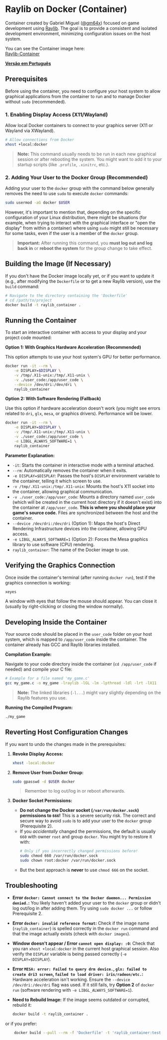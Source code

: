 # Raylib on Docker (Container)

Container created by Gabriel Miguel ([@gm64x](https://github.com/gm64x)) focused on game development using [Raylib](https://www.raylib.com/). The goal is to provide a consistent and isolated development environment, minimizing configuration issues on the host system.

You can see the Container image here: \
[Raylib-Container](https://hub.docker.com/r/gmaia325/raylib_container)

**[Versão em Português](readme-pt.md)**

## Prerequisites

Before using the container, you need to configure your host system to allow graphical applications from the container to run and to manage Docker without `sudo` (recommended).

### 1. Enabling Display Access (X11/Wayland)

Allow local Docker containers to connect to your graphics server (X11 or Wayland via XWayland).

```bash
# Allow connections from Docker
xhost +local:docker
```

> **Note:** This command usually needs to be run in each new graphical session or after rebooting the system. You might want to add it to your startup scripts (like `.profile`, `.xinitrc`, etc.).

### 2. Adding Your User to the Docker Group (Recommended)

Adding your user to the `docker` group with the command below generally removes the need to use `sudo` to execute `docker` commands:

```bash
sudo usermod -aG docker $USER
```

However, it's important to mention that, depending on the specific configuration of your Linux distribution, there might be situations (for example, when trying to interact with the graphical interface or "open the display" from within a container) where using `sudo` might still be necessary for some tasks, even if the user is a member of the `docker` group.


> **Important:** After running this command, you **must log out and log back in** or **reboot the system** for the group change to take effect.

## Building the Image (If Necessary)

If you don't have the Docker image locally yet, or if you want to update it (e.g., after modifying the `Dockerfile` or to get a new Raylib version), use the `build` command:

```bash
# Navigate to the directory containing the 'Dockerfile'
# cd /path/to/project
docker build -t raylib_container .
```

## Running the Container

To start an interactive container with access to your display and your project code mounted:

**Option 1: With Graphics Hardware Acceleration (Recommended)**

This option attempts to use your host system's GPU for better performance.

```bash
docker run -it --rm \
    -e DISPLAY=$DISPLAY \
    -v /tmp/.X11-unix:/tmp/.X11-unix \
    -v ./user_code:/app/user_code \
    --device /dev/dri:/dev/dri \
    raylib_container
```

**Option 2: With Software Rendering (Fallback)**

Use this option if hardware acceleration doesn't work (you might see errors related to `dri`, `glx`, `mesa`, or graphics drivers). Performance will be lower.

```bash
docker run -it --rm \
    -e DISPLAY=$DISPLAY \
    -v /tmp/.X11-unix:/tmp/.X11-unix \
    -v ./user_code:/app/user_code \
    -e LIBGL_ALWAYS_SOFTWARE=1 \
    raylib_container
```

**Parameter Explanation:**

- `-it`: Starts the container in interactive mode with a terminal attached.
- `--rm`: Automatically removes the container when it exits.
- `-e DISPLAY=$DISPLAY`: Passes the host's `DISPLAY` environment variable to the container, telling it which screen to use.
- `-v /tmp/.X11-unix:/tmp/.X11-unix`: Mounts the host's X11 socket into the container, allowing graphical communication.
- `-v ./user_code:/app/user_code`: Mounts a directory named `user_code` (which will be created in the current host directory if it doesn't exist) into the container at `/app/user_code`. **This is where you should place your game's source code.** Files are synchronized between the host and the container.
- `--device /dev/dri:/dev/dri` (Option 1): Maps the host's Direct Rendering Infrastructure devices into the container, allowing GPU access.
- `-e LIBGL_ALWAYS_SOFTWARE=1` (Option 2): Forces the Mesa graphics library to use software (CPU) rendering.
- `raylib_container`: The name of the Docker image to use.

## Verifying the Graphics Connection

Once inside the container's terminal (after running `docker run`), test if the graphics connection is working:

```bash
xeyes
```

A window with eyes that follow the mouse should appear. You can close it (usually by right-clicking or closing the window normally).

## Developing Inside the Container

Your source code should be placed in the `user_code` folder on your host system, which is mapped to `/app/user_code` inside the container. The container already has GCC and Raylib libraries installed.

**Compilation Example:**

Navigate to your code directory inside the container (`cd /app/user_code` if needed) and compile your C file:

```bash
# Example for a file named 'my_game.c'
gcc my_game.c -o my_game -lraylib -lGL -lm -lpthread -ldl -lrt -lX11
```

> **Note:** The linked libraries (`-l...`) might vary slightly depending on the Raylib features you use.

**Running the Compiled Program:**

```bash
./my_game
```

## Reverting Host Configuration Changes

If you want to undo the changes made in the prerequisites:

1.  **Revoke Display Access:**

    ```bash
    xhost -local:docker
    ```

2.  **Remove User from Docker Group:**

    ```bash
    sudo gpasswd -d $USER docker
    ```

    > Remember to log out/log in or reboot afterwards.

3.  **Docker Socket Permissions:**
    - **Do not change the Docker socket (`/var/run/docker.sock`) permissions to `666`!** This is a severe security risk. The correct and secure way to avoid `sudo` is to add your user to the `docker` group (Prerequisite 2).
    - If you _accidentally_ changed the permissions, the default is usually `660` with owner `root` and group `docker`. You might try to restore it with:
      ```bash
      # Only if you incorrectly changed permissions before!
      sudo chmod 660 /var/run/docker.sock
      sudo chown root:docker /var/run/docker.sock
      ```
    - But the best approach is **never** to use `chmod 666` on the socket.

## Troubleshooting

- **Error `docker: Cannot connect to the Docker daemon... Permission denied.`:** You likely haven't added your user to the `docker` group or didn't log out/log in after adding them. Try using `sudo docker ...` or follow Prerequisite 2.
- **Error `docker: invalid reference format`:** Check if the image name (`raylib_container`) is spelled correctly in the `docker run` command and that the image actually exists (check with `docker images`).
- **Window doesn't appear / Error `cannot open display: :0`:** Check that you ran `xhost +local:docker` in the current host graphical session. Also verify the `DISPLAY` variable is being passed correctly (`-e DISPLAY=$DISPLAY`).
- **Error `MESA: error: Failed to query drm device.`, `glx: failed to create dri3 screen`, `failed to load driver: iris/radeon/etc.`:** Hardware acceleration isn't working. Ensure the `--device /dev/dri:/dev/dri` flag was used. If it still fails, try **Option 2** of `docker run` (software rendering with `-e LIBGL_ALWAYS_SOFTWARE=1`).
- **Need to Rebuild Image:** If the image seems outdated or corrupted, rebuild it:

  ```bash
  docker build -t raylib_container .
  ```

or if you prefer:

```bash
    docker build --pull --rm -f 'Dockerfile' -t 'raylib_container:test' '.'
```
